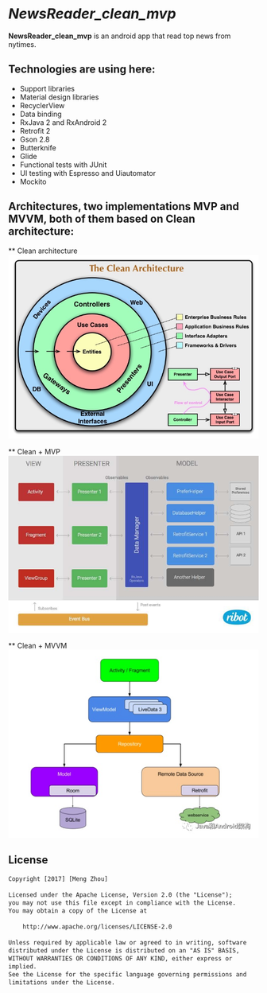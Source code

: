 # *NewsReader_clean_mvp*

**NewsReader_clean_mvp** is an android app that read top news from nytimes.

## Technologies are using here:
* Support libraries
* Material design libraries
* RecyclerView
* Data binding
* RxJava 2 and RxAndroid 2
* Retrofit 2
* Gson 2.8
* Butterknife
* Glide
* Functional tests with JUnit
* UI testing with Espresso and Uiautomator
* Mockito

## Architectures, two implementations MVP and MVVM, both of them based on Clean architecture:
** Clean architecture 
<img src='https://github.com/usmeng/NewsReader_clean_mvp/blob/master/material/clean.jpg' />

** Clean + MVP
<img src='https://github.com/usmeng/NewsReader_clean_mvp/blob/master/material/mvp.jpg' />

** Clean + MVVM
<img src='https://github.com/usmeng/NewsReader_clean_mvp/blob/master/material/mvvm.jpg' />

## License

    Copyright [2017] [Meng Zhou]

    Licensed under the Apache License, Version 2.0 (the "License");
    you may not use this file except in compliance with the License.
    You may obtain a copy of the License at

        http://www.apache.org/licenses/LICENSE-2.0

    Unless required by applicable law or agreed to in writing, software
    distributed under the License is distributed on an "AS IS" BASIS,
    WITHOUT WARRANTIES OR CONDITIONS OF ANY KIND, either express or implied.
    See the License for the specific language governing permissions and
    limitations under the License.
